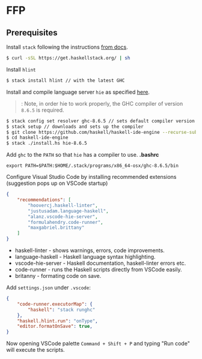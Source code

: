 # FFP

## Prerequisites

Install `stack` following the instructions [from docs](https://docs.haskellstack.org/en/stable/install_and_upgrade/#macos).
```sh
$ curl -sSL https://get.haskellstack.org/ | sh
```

Install `hlint`
```sh
$ stack install hlint // with the latest GHC
```

Install and compile language server `hie` as specified [here](https://github.com/haskell/haskell-ide-engine#installation-with-nix).
>: Note, in order hie to work properly, the GHC compiler of version `8.6.5` is required.
```bash
$ stack config set resolver ghc-8.6.5 // sets default compiler version
$ stack setup // downloads and sets up the compiler
$ git clone https://github.com/haskell/haskell-ide-engine --recurse-submodules
$ cd haskell-ide-engine
$ stack ./install.hs hie-8.6.5
```

Add `ghc` to the `PATH` so that `hie` has a compiler to use. 
**.bashrc**
```
export PATH=$PATH:$HOME/.stack/programs/x86_64-osx/ghc-8.6.5/bin
```


Configure Visual Studio Code by installing recommended extensions (suggestion pops up on VSCode startup)
```json
{
    "recommendations": [
        "hoovercj.haskell-linter",
        "justusadam.language-haskell",
        "alanz.vscode-hie-server",
        "formulahendry.code-runner",
        "maxgabriel.brittany"
    ]
}
```

* haskell-linter - shows warnings, errors, code improvements.
* language-haskell - Haskell language syntax highlighting.
* vscode-hie-server - Haskell documentation, haskell-linter errors etc.
* code-runner - runs the Haskell scripts directly from VSCode easily.
* britanny - formating code on save.

Add `settings.json` under `.vscode`:
```json
{
    "code-runner.executorMap": {
        "haskell": "stack runghc"
    },
    "haskell.hlint.run": "onType",
    "editor.formatOnSave": true,
}
```

Now opening VSCode palette `Command + Shift + P` and typing "Run code" will execute the scripts. 
